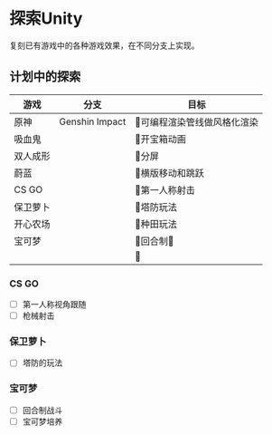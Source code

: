 # 探索Unity
复刻已有游戏中的各种游戏效果，在不同分支上实现。

## 计划中的探索

| 游戏 | 分支           | 目标 |
| ---- | -------------- | ---- |
| 原神 | Genshin Impact |  :black_square_button:可编程渲染管线做风格化渲染  |
| 吸血鬼 |  | :black_square_button:开宝箱动画 |
| 双人成形 |  | :black_square_button:分屏 |
| 蔚蓝 |  | :black_square_button:横版移动和跳跃 |
| CS GO |  | :black_square_button:第一人称射击 |
| 保卫萝卜 |  | :black_square_button:塔防玩法 |
| 开心农场 |  | :black_square_button:种田玩法 |
| 宝可梦 |  | :black_square_button:回合制:black_square_button: |
|  |  | :black_square_button: |

### CS GO

- [ ] 第一人称视角跟随
- [ ] 枪械射击

### 保卫萝卜

- [ ] 塔防的玩法

### 宝可梦

- [ ] 回合制战斗
- [ ] 宝可梦培养

